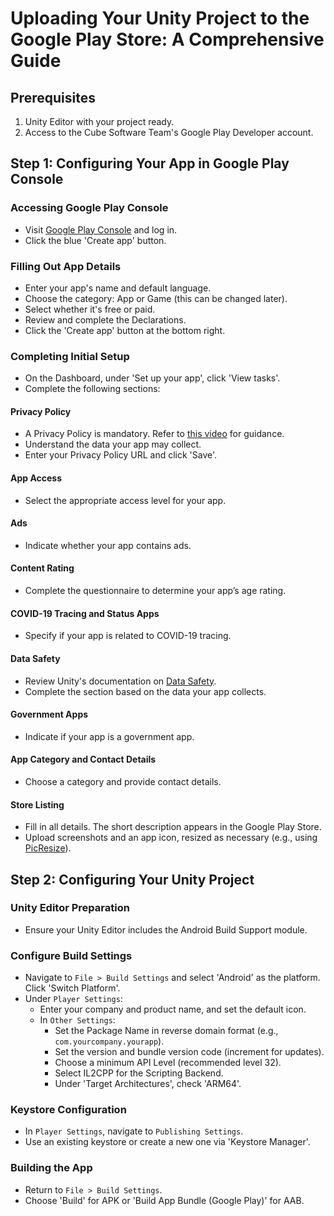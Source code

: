 # Uploading Your Unity Project to the Google Play Store: A Comprehensive Guide

## Prerequisites

1. Unity Editor with your project ready.
2. Access to the Cube Software Team's Google Play Developer account.

## Step 1: Configuring Your App in Google Play Console

### Accessing Google Play Console

- Visit [Google Play Console](https://play.google.com/console) and log in.
- Click the blue 'Create app' button.

### Filling Out App Details

- Enter your app's name and default language.
- Choose the category: App or Game (this can be changed later).
- Select whether it's free or paid.
- Review and complete the Declarations.
- Click the 'Create app' button at the bottom right.

### Completing Initial Setup

- On the Dashboard, under 'Set up your app', click 'View tasks'.
- Complete the following sections:

#### Privacy Policy

- A Privacy Policy is mandatory. Refer to [this video](https://www.youtube.com/watch?v=BfIWE172jj0&ab_channel=CocoCode) for guidance.
- Understand the data your app may collect.
- Enter your Privacy Policy URL and click 'Save'.

#### App Access

- Select the appropriate access level for your app.

#### Ads

- Indicate whether your app contains ads.

#### Content Rating

- Complete the questionnaire to determine your app’s age rating.

#### COVID-19 Tracing and Status Apps

- Specify if your app is related to COVID-19 tracing.

#### Data Safety

- Review Unity's documentation on [Data Safety](https://docs.unity.com/ads/en-us/manual/GoogleDataSafety).
- Complete the section based on the data your app collects.

#### Government Apps

- Indicate if your app is a government app.

#### App Category and Contact Details

- Choose a category and provide contact details.

#### Store Listing

- Fill in all details. The short description appears in the Google Play Store.
- Upload screenshots and an app icon, resized as necessary (e.g., using [PicResize](https://picresize.com/)).

## Step 2: Configuring Your Unity Project

### Unity Editor Preparation

- Ensure your Unity Editor includes the Android Build Support module.

### Configure Build Settings

- Navigate to `File > Build Settings` and select 'Android' as the platform. Click 'Switch Platform'.
- Under `Player Settings`:
  - Enter your company and product name, and set the default icon.
  - In `Other Settings`:
    - Set the Package Name in reverse domain format (e.g., `com.yourcompany.yourapp`).
    - Set the version and bundle version code (increment for updates).
    - Choose a minimum API Level (recommended level 32).
    - Select IL2CPP for the Scripting Backend.
    - Under 'Target Architectures', check 'ARM64'.

### Keystore Configuration

- In `Player Settings`, navigate to `Publishing Settings`.
- Use an existing keystore or create a new one via 'Keystore Manager'.

### Building the App

- Return to `File > Build Settings`.
- Choose 'Build' for APK or 'Build App Bundle (Google Play)' for AAB.
